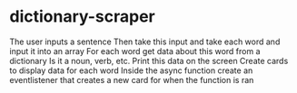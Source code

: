 # dictionary-scraper

The user inputs a sentence
Then take this input and take each word and input it into an array
For each word get data about this word from a dictionary
Is it a noun, verb, etc.
Print this data on the screen
Create cards to display data for each word
Inside the async function create an eventlistener that creates a new card for when the function is ran